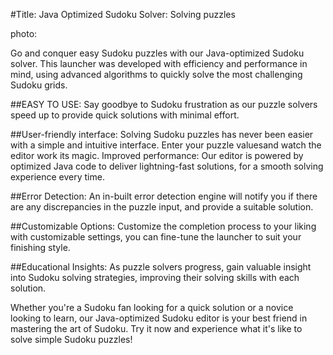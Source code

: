 #Title: Java Optimized Sudoku Solver: Solving puzzles 

photo: 

Go and conquer easy Sudoku puzzles  with our Java-optimized Sudoku solver. This launcher was developed with efficiency and performance in mind, using advanced algorithms to quickly solve the most challenging Sudoku grids. 

##EASY TO USE: Say goodbye to Sudoku frustration as our puzzle solvers speed up to provide quick solutions with minimal effort. 

##User-friendly interface: Solving Sudoku puzzles has never been easier with a simple and intuitive interface. Enter your puzzle values ​​and watch  the editor work its magic. Improved performance: Our editor is powered by optimized Java code to deliver lightning-fast solutions, for a smooth solving experience every time. 

##Error Detection: An in-built error detection engine will notify you if there are any discrepancies in the puzzle input, and provide a suitable solution. 

##Customizable Options: Customize the completion process to your liking with customizable settings,  you can fine-tune the launcher to suit your finishing style. 

##Educational Insights: As puzzle solvers progress, gain valuable insight into Sudoku solving strategies, improving their solving skills with each solution. 

Whether you're a Sudoku fan looking for a quick solution or a novice looking to learn, our Java-optimized Sudoku editor is your best friend in mastering the art of Sudoku. Try it now and experience what it's like to solve simple Sudoku puzzles!

